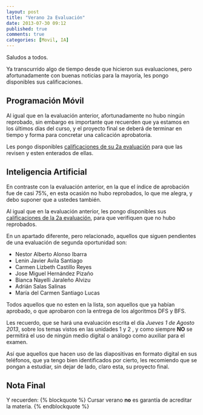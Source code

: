 ```yaml
---
layout: post
title: "Verano 2a Evaluación"
date: 2013-07-30 09:12
published: true
comments: true
categories: [Movil, IA]
---
```

Saludos a todos.

Ya transcurrido algo de tiempo desde que hicieron sus evaluaciones, pero afortunadamente con buenas noticias para la mayoría, les pongo disponibles sus calificaciones.

<!-- more -->

## Programación Móvil

Al igual que en la evaluación anterior, afortunadamente no hubo ningún reprobado, sin embargo es importante que recuerden que ya estamos en los últimos días del curso, y el proyecto final se deberá de terminar en tiempo y forma para concretar una calicación aprobatoria.

Les pongo disponibles [calificaciones de su 2a evaluación](https://dl.dropboxusercontent.com/u/1131727/Octopress/Calificaciones/Movil_3.pdf) para que las revisen y esten enterados de ellas.

## Inteligencia Artificial

En contraste con la evaluación anterior, en la que el índice de aprobación fue de casi 75%, en esta ocasión no hubo reprobados, lo que me alegra, y debo suponer que a ustedes también.

Al igual que en la evaluación anterior, les pongo disponibles sus [calificaciones de la 2a evaluación](https://dl.dropboxusercontent.com/u/1131727/Octopress/Calificaciones/IA_3y4.pdf), para que verifiquen que no hubo reprobados.

En un apartado diferente, pero relacionado, aquellos que siguen pendientes de una evaluación de segunda oportunidad son:

- Nestor Alberto Alonso Ibarra
- Lenin Javier Avila Santiago
- Carmen Lizbeth Castillo Reyes
- Jose Miguel Hernández Pizaño
- Bianca Nayelli Jaraleño Alvizu
- Adrián Salas Salinas
- María del Carmen Santiago Lucas

Todos aquellos que no esten en la lista, son aquellos que ya habían aprobado, o que aprobaron con la entrega de los algoritmos DFS y BFS.

Les recuerdo, que se hará una evaluación escrita el día _Jueves 1 de Agosto 2013_, sobre los temas vistos en las unidades 1 y 2 , y como siempre __NO__ se permitirá el uso de ningún medio digital o análogo como auxiliar para el examen.

 Así que aquellos que hacen uso de las diapositivas en formato digital en sus teléfonos, que ya tengo bien identificados por cierto, les recomiendo que se pongan a estudiar, sin dejar de lado, claro esta, su proyecto final.

## Nota Final
Y recuerden:
{% blockquote %}
Cursar verano __no__ es garantía de acreditar la materia.
{% endblockquote %}
